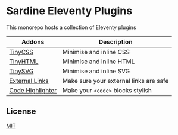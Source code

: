 # Sardine Eleventy Plugins

This monorepo hosts a collection of Eleventy plugins

| Addons                                        | Description                            |
| --------------------------------------------- | -------------------------------------- |
| [TinyCSS](packages/tinycss/)                  | Minimise and inline CSS                |
| [TinyHTML](packages/tinyhtml/)                | Minimise and inline HTML               |
| [TinySVG](packages/tinysvg/)                  | Minimise and inline SVG                |
| [External Links](packages/external-links)     | Make sure your external links are safe |
| [Code Highlighter](packages/code-highlighter) | Make your `<code>` blocks stylish      |

## License

[MIT](./LICENSE)
